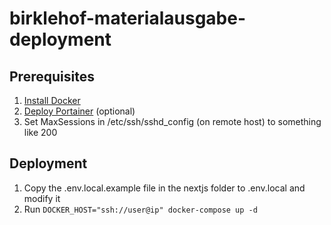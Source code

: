 # birklehof-materialausgabe-deployment

## Prerequisites
1. [Install Docker](https://docs.docker.com/engine/install/ubuntu/)
2. [Deploy Portainer](https://docs.portainer.io/v/ce-2.11/start/install/server/docker/linux) (optional)
3. Set MaxSessions in /etc/ssh/sshd_config (on remote host) to something like 200

## Deployment
1. Copy the .env.local.example file in the nextjs folder to .env.local and modify it
2. Run `DOCKER_HOST="ssh://user@ip" docker-compose up -d`